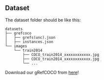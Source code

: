 ## Dataset

The dataset folder should be like this:

```
datasets
├── grefcoco
│   ├── grefs(unc).json
│   ├── instances.json
└── images
    └── train2014
        ├── COCO_train2014_xxxxxxxxxxxx.jpg
        ├── COCO_train2014_xxxxxxxxxxxx.jpg
        └── ...
```
Download our gRefCOCO from [here](https://github.com/henghuiding/gRefCOCO)!
